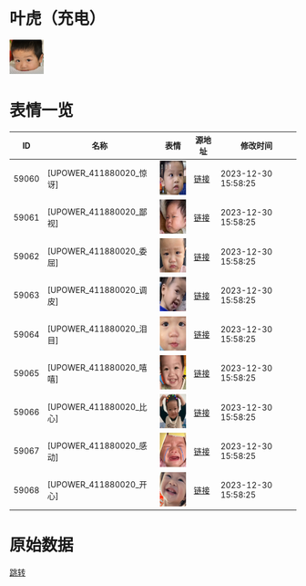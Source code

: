 # 叶虎（充电）

<img src="./cover.png" height="60" alt="cover" />

# 表情一览

|ID|名称|表情|源地址|修改时间|
|----|----|----|----|----|
|59060|[UPOWER_411880020_惊讶]|<img src="./pic/059060_%5BUPOWER_411880020_惊讶%5D.png" height="60" alt="惊讶"/>|[链接](https://i0.hdslb.com/bfs/garb/4a7490df582a531b34531b3ba7e0ae6413a18c02.png)|2023-12-30 15:58:25|
|59061|[UPOWER_411880020_鄙视]|<img src="./pic/059061_%5BUPOWER_411880020_鄙视%5D.png" height="60" alt="鄙视"/>|[链接](https://i0.hdslb.com/bfs/garb/8495e78af8460a2f326c87c5a450bdd0d501dc1b.png)|2023-12-30 15:58:25|
|59062|[UPOWER_411880020_委屈]|<img src="./pic/059062_%5BUPOWER_411880020_委屈%5D.png" height="60" alt="委屈"/>|[链接](https://i0.hdslb.com/bfs/garb/28464151ba75fea493e65b967b394513b8801cbf.png)|2023-12-30 15:58:25|
|59063|[UPOWER_411880020_调皮]|<img src="./pic/059063_%5BUPOWER_411880020_调皮%5D.png" height="60" alt="调皮"/>|[链接](https://i0.hdslb.com/bfs/garb/1f5e559cbaf1c335dd0c79e4aa0ac0fcea64573f.png)|2023-12-30 15:58:25|
|59064|[UPOWER_411880020_泪目]|<img src="./pic/059064_%5BUPOWER_411880020_泪目%5D.png" height="60" alt="泪目"/>|[链接](https://i0.hdslb.com/bfs/garb/b7bc2d9b3335e477cd002b7fac9aa03138e226e9.png)|2023-12-30 15:58:25|
|59065|[UPOWER_411880020_嘻嘻]|<img src="./pic/059065_%5BUPOWER_411880020_嘻嘻%5D.png" height="60" alt="嘻嘻"/>|[链接](https://i0.hdslb.com/bfs/garb/09d589a2987fe58924974ca7b41290aa9356e39b.png)|2023-12-30 15:58:25|
|59066|[UPOWER_411880020_比心]|<img src="./pic/059066_%5BUPOWER_411880020_比心%5D.png" height="60" alt="比心"/>|[链接](https://i0.hdslb.com/bfs/garb/06c6b86ee7ad9ba2cddc5834e8f0a35a4de290fe.png)|2023-12-30 15:58:25|
|59067|[UPOWER_411880020_感动]|<img src="./pic/059067_%5BUPOWER_411880020_感动%5D.png" height="60" alt="感动"/>|[链接](https://i0.hdslb.com/bfs/garb/47dec521385fc02e9c5e98faea3bec33b8525d66.png)|2023-12-30 15:58:25|
|59068|[UPOWER_411880020_开心]|<img src="./pic/059068_%5BUPOWER_411880020_开心%5D.png" height="60" alt="开心"/>|[链接](https://i0.hdslb.com/bfs/garb/3cba8bcdc9c7fd8d1eac8e782a089f22c84b9b6a.png)|2023-12-30 15:58:25|

# 原始数据

[跳转](./raw.json)

